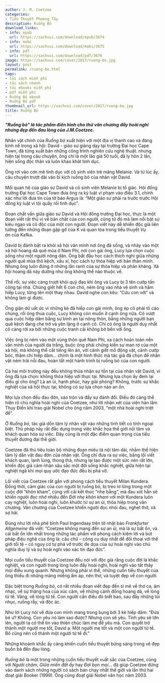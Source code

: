 ```yaml
---
author: J. M. Coetzee
categories:
- Tiểu Thuyết Phương Tây
description: Ruồng Bỏ
download_links:
- info: epub
  url: https://sachvui.com/download/epub/3674
- info: mobi
  url: https://sachvui.com/download/mobi/3675
- info: pdf
  url: https://sachvui.com/download/pdf/3676
image: https://sachvui.com/cover/2017/ruong-bo.jpg
layout: post
permalink: /ruong-bo.html
tags:
- tải sách miễn phí
- tải sách nhanh
- tải ebooks miễn phí
- pdf miễn phí
- Ruồng Bỏ ebook
- Ruồng Bỏ pdf
thumbnail_url: https://sachvui.com/cover/2017/ruong-bo.jpg
title: Ruồng Bỏ
---
```


 <div class="item-desc text-justify"> <p><em><strong>"Ruồng bỏ" là tác phẩm điển hình cho thứ văn chương đầy hoài nghi nhưng đẹp đến đau lòng của J.M.Coetzee.</strong></em><br><br>Nhân vật chính của<em> Ruồng bỏ</em> xuất hiện với một địa vị thanh cao và đáng kính nể trong xã hội: David - giáo sư giảng dạy tại trường Đại học Cape Town, đã từng xuất bản những công trình nghiên cứu nghệ thuật. nhưng hiện tại trong câu chuyện, ông chỉ là một lão già 50 tuổi, đã ly hôn 2 lần, hiện sống độc thân và luôn khao khát tình dục.<br><br>Ông rơi vào cơn mê tình dục với cô sinh viên trẻ măng Melanie. Và từ lúc ấy, câu chuyện trượt dài vào bi kịch ruồng bỏ của nhân vật David.<br><br>Mối quan hệ của giáo sư David và cô sinh viên Melanie bị tố giác. Hội đồng trường Đại học Cape Town đưa ông ra kỷ luật vì phạm vào điều 3.1, chính xác như lời đưa tin của tờ báo Argus là: “Một giáo sư phải ra trước trước Hội đồng kỷ luật vì tội quấy rối tình dục”.<br><br>Đoạn chất vấn giữa giáo sư David và Hội đồng trường Đại học, thực là một đoạn viết rất thú vị về bản chất của con người, cũng từ đó mà làm nổi bật sự kiêu ngạo và cô độc của một con người. Đoạn viết này dễ khiến độc giả liên tưởng đến những đoạn gặp gỡ của K và quan tòa trong tiểu thuyết <em>Vụ án</em> của Kafka.<br><br>David bị đánh bật ra khỏi xã hội văn minh nơi ông đã sống, và nhảy vào một xã hội hoang dã quê mùa ở Nam Phi, nơi con gái ông, Lucy lựa chọn cuộc sống như một người nông dân. Ông bắt đầu học cách thích nghi giữa những người quê mùa thô kệch, xấu xí, học cách tự thỏa hiệp với bản thân mình. Nhưng ông luôn đứng ở những lằn ranh của sự thỏa hiệp và phản kháng. Xã hội hoang dã này dường như ông không thể nào thuộc về.<br><br>Thế rồi, sự việc càng trượt khỏi quỹ đạo khi ông và Lucy bị 3 tên cướp tấn công tại nhà. Chúng giết hết 6 con chó, ném ông vào nhà vệ sinh và hãm hiếp Lucy, từng tên một thay nhau. David nghe con kêu: “Cứu con với” và không làm gì được.<br><br>Ông giận dữ uất ức vì những kẻ đã hiếp con gái mình, ông ép cô phải tố cáo chúng, rồi ông thua cuộc, Lucy không còn muốn ở cạnh ông nữa. Cô vượt qua cuộc hiếp dâm bằng sự bình an tại nông thôn, bằng những người bạn quê kệch đang che trở và yên lặng ở cạnh cô. Chỉ có ông là người duy nhất cô càng rời xa bởi những cuộc tranh cãi không bờ bến với ông.<br><br>Việc ông bị ném vào một vùng thôn quê Nam Phi, xa cách hoàn toàn nền văn minh của người da trắng, buộc ông phải chứng kiến sự man rợ của một xã hội, mà không thể cất tiếng lên án, với cảnh giết mổ động vật, cảnh cướp bóc, thậm chí hiếp dâm… chính là một hình thức mà tác giả đã chọn để nhân vật ném trải nỗi đau, hoàn tất một hành trình bị ruồng bỏ của con người.<br><br>Cả hai môi trường này đều không thừa nhận sự tồn tại của nhân vật David, vì ông đã lựa chọn: không thỏa hiệp với thực tại. Nhưng lựa chọn ấy đem lại điều gì cho ông? Là an ủi, hạnh phúc, hay giải phóng? Không, trước sự khắc nghiệt của xã hội thực tại, không có sự lựa chọn nào an ổn.<br><br>Mọi lựa chọn đều đau đớn, xáo trộn và đầy sự đánh đổi. Điều đó càng thể hiện rõ chủ nghĩa hoài nghi của Coetzee, như lời nhận xét của viện hàn lâm Thụy Điển khi trao giải Nobel cho ông năm 2003, “một nhà hoài nghi triệt để”.<br><br>Ở<em> Ruồng bỏ</em>, tác giả dồn tâm lý nhân vật vào những tình tiết có tính ngoại biệt. Thủ pháp này rất đắc dụng trong việc khắc họa thế giới nội tâm và khách quan hóa sự việc. Đây cũng là một đặc điểm quan trọng của tiểu thuyết đương đại thế giới.<br><br>Coetzee đã thủ tiêu toàn bộ những đoạn miêu tả nội tâm dài, nhằm thể hiện tâm lý dằn vặt đau đớn của nhân vật. Ông chỉ đưa ra sự việc, bằng lối viết khách quan, lạnh lùng, thong thả, nhưng lại tạo được một sức nén rất lớn, khiến độc giả cảm nhận sâu sắc một đời sống khắc nghiệt, giữa hiện tại nghiệt ngã khi mọi quy ước đạo đức đều bị phá vỡ.<br><br>Lối viết của Coetzee rất gần với phong cách tiểu thuyết Milan Kundera. Đồng thời, cảm giác của con người bị ruồng bỏ, bị treo lơ lửng trong một cuộc đời “khôn kham”, cùng với cái kết thúc “nhẹ bẫng”, mà đau xót hẳn sẽ khiến người đọc nhớ nhiều đến <em>Đời nhẹ khôn kham </em>với một Kundera luôn cay nghiệt, luôn hoài nghi, luôn khước từ sự an ủi, thỏa hiệp trong văn chương. Văn chương của Coetzee khiến người đọc nhói đau, nghẹt thở, và sợ hãi.<br><br>Đúng như lời nhà phê bình Paul Ingendaay trên tờ nhật báo <em>Frankfurter Allgemeine </em>đã viết: “Coetzee không mang đến sự an ủi, mà là sự bất ổn, và cái bất ổn lớn nhất trong những tác phẩm với phong cách kiệm lời và bút pháp điệu nghệ của ông là: câu chữ – công cụ duy nhất để đối thoại với thế giới tồi tệ – có nguy cơ tự phá vỡ trước đe dọa của sự hoài nghi vào chủ nghĩa duy lý và sự hoài nghi vào xác tín đạo đức”.<br><br>Mọi cuốn tiểu thuyết của Coetzee đều nói với độc giả rằng cuộc đời là khắc nghiệt, và con người trong lòng luôn đầy hoài nghi, hoài nghi vào tất thảy mọi điều xung quanh. Nhưng không phải vì thế, những cuốn tiểu thuyết của ông thiếu đi những mảng miếng ấm áp, nên thơ, và tuyệt đẹp về con người.<br><br>Đặc biệt trong <em>Ruồng bỏ</em>, có rất nhiều đoạn viết đẹp đến si mê về thơ ca, âm nhạc, về sự thăng hoa của xúc cảm, về những cánh đồng hoang dã, về lòng tử tế. Vâng, về lòng tử tế. Con người cần điều đó biết bao, sau đầy những tủi nhục, ruồng rẫy, và độc ác.<br><br>Như lời Lucy nói về đứa con mình mang trong bụng bởi 3 kẻ hiếp dâm: “Đứa bé ư? Không. Con yêu nó làm sao được? Nhưng con sẽ yêu. Tình yêu sẽ lớn lên, người ta có thể tin vào thiên chúc làm mẹ để yêu mà. Con quyết trở thành một người mẹ tốt, David ạ. Một người mẹ tốt và một con người tử tế. Bố cũng nên cố thành một người tử tế đi.”<br><br>Những khoảnh khắc ấy càng khiến cuốn tiểu thuyết bừng sáng trong vẻ đẹp buồn bã đến đau lòng.<br><br><em>Ruồng bỏ</em> là một trong những cuốn tiểu thuyết xuất sắc của Coetzee, cùng với <em>Người chậm</em>, <em>Giữa miền đất ấy </em>hay <em>Đợi bọn mọi</em>… đã giúp Coetzee đứng vào danh sách những người có sách bán chạy nhất thế giới và lần thứ hai đoạt giải Booker (1999). Ông cũng đoạt giải Nobel văn học năm 2003.</p> </div>